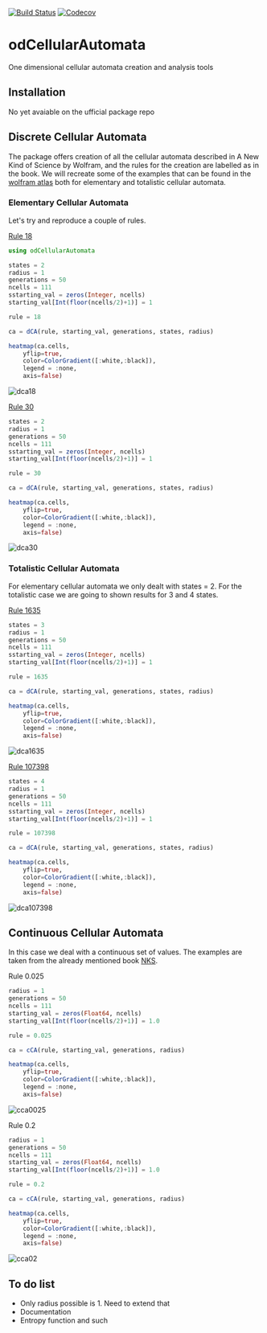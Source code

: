 [![Build Status](https://travis-ci.com/MartinuzziFrancesco/odCellularAutomata.jl.svg?branch=master)](https://travis-ci.com/MartinuzziFrancesco/odCellularAutomata.jl)
[![Codecov](https://codecov.io/gh/MartinuzziFrancesco/1dCellularAutomata.jl/branch/master/graph/badge.svg)](https://codecov.io/gh/MartinuzziFrancesco/odCellularAutomata.jl)

# odCellularAutomata
One dimensional cellular automata creation and analysis tools

## Installation
No yet avaiable on the ufficial package repo

## Discrete Cellular Automata
The package offers creation of all the cellular automata described in A New Kind of Science by Wolfram, and the rules for the creation are labelled as in the book.
We will recreate some of the examples that can be found in the [wolfram atlas](http://atlas.wolfram.com/TOC/TOC_200.html) both for elementary and totalistic cellular automata.

### Elementary Cellular Automata

Let's try and reproduce a couple of rules.

[Rule 18](http://atlas.wolfram.com/01/01/18/)

```julia
using odCellularAutomata

states = 2
radius = 1
generations = 50
ncells = 111
sstarting_val = zeros(Integer, ncells)
starting_val[Int(floor(ncells/2)+1)] = 1

rule = 18

ca = dCA(rule, starting_val, generations, states, radius)

heatmap(ca.cells, 
    yflip=true, 
    color=ColorGradient([:white,:black]),
    legend = :none,
    axis=false)
```
![dca18](https://user-images.githubusercontent.com/10376688/75625854-4a816b00-5bc2-11ea-8337-9132553cd38b.png)

[Rule 30](http://atlas.wolfram.com/01/01/30/)

```julia
states = 2
radius = 1
generations = 50
ncells = 111
sstarting_val = zeros(Integer, ncells)
starting_val[Int(floor(ncells/2)+1)] = 1

rule = 30

ca = dCA(rule, starting_val, generations, states, radius)

heatmap(ca.cells, 
    yflip=true, 
    color=ColorGradient([:white,:black]),
    legend = :none,
    axis=false)
```
![dca30](https://user-images.githubusercontent.com/10376688/75625882-874d6200-5bc2-11ea-904a-e6658aab8403.png)

### Totalistic Cellular Automata

For elementary cellular automata we only dealt with states = 2. For the totalistic case we are going to shown results for 3 and 4 states.

[Rule 1635](http://atlas.wolfram.com/01/02/1635/)

```julia
states = 3
radius = 1
generations = 50
ncells = 111
sstarting_val = zeros(Integer, ncells)
starting_val[Int(floor(ncells/2)+1)] = 1

rule = 1635

ca = dCA(rule, starting_val, generations, states, radius)

heatmap(ca.cells, 
    yflip=true, 
    color=ColorGradient([:white,:black]),
    legend = :none,
    axis=false)
```
![dca1635](https://user-images.githubusercontent.com/10376688/75628258-7eb35680-5bd7-11ea-81c5-b95b25f1369d.png)

[Rule 107398](http://atlas.wolfram.com/01/03/107398/)

```julia
states = 4
radius = 1
generations = 50
ncells = 111
sstarting_val = zeros(Integer, ncells)
starting_val[Int(floor(ncells/2)+1)] = 1

rule = 107398

ca = dCA(rule, starting_val, generations, states, radius)

heatmap(ca.cells, 
    yflip=true, 
    color=ColorGradient([:white,:black]),
    legend = :none,
    axis=false)
```

![dca107398](https://user-images.githubusercontent.com/10376688/75628292-cd60f080-5bd7-11ea-93c7-66277b0b6bd6.png)

## Continuous Cellular Automata

In this case we deal with a continuous set of values. The examples are taken from the already mentioned book [NKS](https://www.wolframscience.com/nks/p159--continuous-cellular-automata/).

Rule 0.025

```julia
radius = 1
generations = 50
ncells = 111
starting_val = zeros(Float64, ncells)
starting_val[Int(floor(ncells/2)+1)] = 1.0

rule = 0.025

ca = cCA(rule, starting_val, generations, radius)

heatmap(ca.cells, 
    yflip=true, 
    color=ColorGradient([:white,:black]),
    legend = :none,
    axis=false)
```

![cca0025](https://user-images.githubusercontent.com/10376688/75628344-5f68f900-5bd8-11ea-8941-892c14036f37.png)


Rule 0.2

```julia
radius = 1
generations = 50
ncells = 111
starting_val = zeros(Float64, ncells)
starting_val[Int(floor(ncells/2)+1)] = 1.0

rule = 0.2

ca = cCA(rule, starting_val, generations, radius)

heatmap(ca.cells, 
    yflip=true, 
    color=ColorGradient([:white,:black]),
    legend = :none,
    axis=false)
```

![cca02](https://user-images.githubusercontent.com/10376688/75628407-ed44e400-5bd8-11ea-95c4-d7a5a569923c.png)

## To do list
- Only radius possible is 1. Need to extend that
- Documentation
- Entropy function and such

